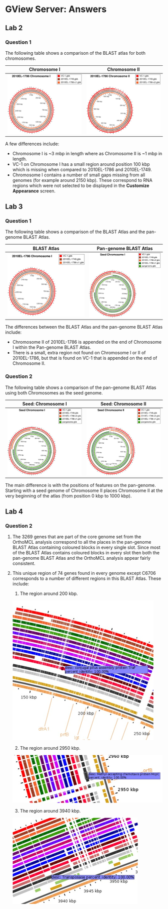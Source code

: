 GView Server: Answers
=====================

Lab 2
-----

### Question 1

The following table shows a comparison of the BLAST atlas for both chromosomes.

| Chromosome I                     | Chromosome II                        |
|:--------------------------------:|:------------------------------------:|
| ![lab1a-atlas][lab2-atlas-1.jpg] | ![lab1b-atlas][lab2-atlas-2.jpg]     |

A few differences include:

* Chromosome I is ~3 mbp in length where as Chromosome II is ~1 mbp in length.
* VC-1 on Chromosome I has a small region around position 100 kbp which is missing when compared to 2010EL-1786 and 2010EL-1749.
* Chromosome I contains a number of small gaps missing from all genomes (for example around 2150 kbp).  These correspond to RNA regions which were not selected to be displayed in the **Customize Appearance** screen.

Lab 3
-----

### Question 1

The following table shows a comparison of the BLAST Atlas and the pan-genome BLAST Atlas.

| BLAST Atlas                      | Pan-genome BLAST Atlas         |
|:--------------------------------:|:------------------------------:|
| ![blast atlas][lab2-atlas-1.jpg] | ![pan atlas][lab3-atlas-1.jpg] |

The differences between the BLAST Atlas and the pan-genome BLAST Atlas include:

* Chromosome II of 2010EL-1786 is appended on the end of Chromosome I within the Pan-genome BLAST Atlas.
* There is a small, extra region not found on Chromosome I or II of 2010EL-1786, but that is found on VC-1 that is appended on the end of Chromosome II.

### Question 2

The following table shows a comparison of the pan-genome BLAST Atlas using both Chromosomes as the seed genome.

| Seed: Chromosome I                 | Seed: Chromosome II                    |
|:----------------------------------:|:--------------------------------------:|
| ![lab2-atlas-c1][lab3-atlas-1.jpg] | ![lab2-atlas-c2][lab3-atlas-2.jpg]     |

The main difference is with the positions of features on the pan-genome.  Starting with a seed genome of Chromosome II places Chromosome II at the very beginning of the atlas (from position 0 kbp to 1000 kbp).

Lab 4
-----

### Question 2

1. The 3269 genes that are part of the core genome set from the OrthoMCL analysis correspond to all the places in the pan-genome BLAST Atlas containing coloured blocks in every single slot.  Since most of the BLAST Atlas contains coloured blocks in every slot then both the pan-genome BLAST Atlas and the OrthoMCL analysis appear fairly consistent.

2. This unique region of 74 genes found in every genome except C6706 corresponds to a number of different regions in this BLAST Atlas.  These include:

    1. The region around 200 kbp.

    ![200][lab4-200.jpg]

    2. The region around 2950 kbp.

    ![2950][lab4-2950.jpg]

    3. The region around 3940 kbp.

    ![3940][lab4-3940.jpg]

[lab2-atlas-1.jpg]: images/lab2-atlas-1.jpg
[lab2-atlas-2.jpg]: images/lab2-atlas-2.jpg
[lab3-atlas-1.jpg]: images/lab3-atlas-c1.jpg
[lab3-atlas-2.jpg]: images/lab3-atlas-c2.jpg
[lab4-2950.jpg]: images/lab4-2950.jpg
[lab4-3940.jpg]: images/lab4-3940.jpg
[lab4-200.jpg]: images/lab4-200.jpg
